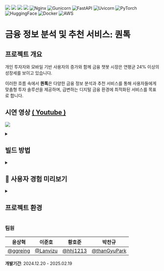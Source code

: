 <img src="https://img.shields.io/badge/react-61DAFB?style=flat&logo=react&logoColor=black"> <img src="https://img.shields.io/badge/python-3776AB?style=flat&logo=python&logoColor=white"> <img src="https://img.shields.io/badge/django-092E20?style=flat&logo=django&logoColor=white"> <img src="https://img.shields.io/badge/mysql-4479A1?style=flat&logo=mysql&logoColor=white"> ![Nginx](https://img.shields.io/badge/nginx-009639?style=flat&logo=nginx&logoColor=white)
![Gunicorn](https://img.shields.io/badge/gunicorn-444444?style=flat&logo=gunicorn&logoColor=white)
![FastAPI](https://img.shields.io/badge/FastAPI-009485?style=flat&logo=fastapi&logoColor=white)
![Uvicorn](https://img.shields.io/badge/Uvicorn-2FBF71?style=flat&logo=uvicorn&logoColor=white)
![PyTorch](https://img.shields.io/badge/PyTorch-EE4C2C?style=flat&logo=pytorch&logoColor=white)
![HuggingFace](https://img.shields.io/badge/HuggingFace-FF7A25?style=flat&logo=huggingface&logoColor=white)
![Docker](https://img.shields.io/badge/docker-2496ED?style=flat&logo=docker&logoColor=white)
![AWS](https://img.shields.io/badge/AWS-232F3E?style=flat&logo=amazon-aws&logoColor=white)



# 금융 정보 분석 및 추천 서비스: 퀀톡

## 프로젝트 개요

개인 투자자와 모바일 기반 사용자의 증가와 함께 금융 챗봇 시장은 연평균 24% 이상의 성장세를 보이고 있습니다.

이러한 흐름 속에서 **퀀톡**은 다양한 금융 정보 분석과 추천 서비스를 통해 사용자들에게 맞춤형 투자 솔루션을 제공하며, 급변하는 디지털 금융 환경에 최적화된 서비스를 목표로 합니다.

 ## 시연 영상 <a href="https://youtu.be/V82EvzZ0SQE">( Youtube )</a>

  <p>
    <img src = "https://github.com/user-attachments/assets/9bd11161-0cde-47a8-88d0-7e96c31924f4">
  </p>
 

<details>
<summary><h2>빌드 방법</h2></summary>

## AWS EC2 설정

### 초기 설정
- Ubuntu 서버 선택
- 키페어 설정
- 보안 그룹 설정
- 스토리지 구성 (30GB)

### 접속 및 스왑 메모리 설정
- mobaXterm으로 실행
- 빌드 시 RAM 부족 해결을 위한 스왑 메모리 설정:

```bash
sudo dd if=/dev/zero of=/swapfile bs=128M count=16

sudo chmod 600 /swapfile

sudo mkswap /swapfile

sudo swapon /swapfile

sudo swapon -s

sudo vi /etc/fstab
```

- `/etc/fstab` 파일의 마지막 줄에 추가:

```
/swapfile swap swap defaults 0 0
```

## 프로젝트 설정

### 프로젝트 클론
```bash
git clone https://github.com/Lanvizu/SKN05_Final.git
```

### AWS 빌드 시 파일 경로 설정 변경
- `backend/.env` 파일 생성: IPV4_ADDRESS, DNS_ADDRESS, NGROK_URL 수정
  <details>
  <summary>.env 파일 예시</summary>
    
    ```
    IPV4_ADDRESS=''
    DNS_ADDRESS=''
    
    BACKEND_PORT=8000
    FRONTEND_PORT=3000
    
    BASE_URL=http://${IPV4_ADDRESS}:${BACKEND_PORT}/
    BASE_FRONTEND_URL=http://${IPV4_ADDRESS}:${FRONTEND_PORT}
    BASE_DNS_ADDRESS=http://${DNS_ADDRESS}:${FRONTEND_PORT}
    
    NGROK_URL=''
    CURRENTS_API_KEY=''
    
    GOOGLE_CLIENT_ID=''
    GOOGLE_CLIENT_SECRET=''
    GOOGLE_TOKEN_API=https://oauth2.googleapis.com/token
    GOOGLE_REDIRECT_URI=http://${DNS_ADDRESS}:${FRONTEND_PORT}/auth/google/callback
    
    NAVER_CLIENT_ID=''
    NAVER_CLIENT_SECRET=''
    NAVER_REDIRECT_URI=http://${DNS_ADDRESS}:${FRONTEND_PORT}/auth/naver/callback
    
    GOOGLE_HOST_PASSWORD=''
    SECRET_KEY=''
    
    MYSQL_ROOT_PASSWORD=''
    MYSQL_DATABASE=skn0502
    MYSQL_USER=user
    MYSQL_PASSWORD=''
    ```
  </details>
    
- `web/project.conf` 파일 변경: server_name 수정
- `frontend/.env` 파일 생성: REACT_APP_BASE_URL, REACT_APP_DNS_ADDRESS, REACT_APP_IP_ADDRESS 설정
  <details>
  <summary>.env 파일 예시</summary>
    
    ```
    REACT_APP_BASE_URL=http://'':8000
    REACT_APP_DNS_ADDRESS=''
    REACT_APP_IP_ADDRESS=''
    ```
  </details>
- `frontend/package.json` 파일 변경: proxy 수정

## 환경 설정

### Docker 설치
```bash
sudo apt-get update

sudo apt-get upgrade -y

sudo apt-get dist-upgrade

sudo apt update

sudo apt-get install apt-transport-https ca-certificates curl

curl -fsSL https://download.docker.com/linux/ubuntu/gpg | sudo apt-key add -

sudo add-apt-repository \
"deb [arch=amd64] https://download.docker.com/linux/ubuntu \
$(lsb_release -cs) \
stable"

sudo apt update

sudo apt-get update && sudo apt-get install docker-ce docker-ce-cli containerd.io

sudo docker run hello-world

sudo docker version

sudo groupadd docker

sudo usermod -aG docker $USER

newgrp docker

sudo apt install docker-compose
```

### Docker Compose 실행
```bash
docker-compose down --volumes && docker-compose up --build
```

## 향후 계획
최소한의 설정 변경 후 Jenkins를 통한 CI/CD 관리 구현

</details>

<details>
<summary><h2>👀 사용자 경험 미리보기</h2></summary>

  ## 회원가입 (이메일 인증)
  
  <p align="center">
    <img src = "https://github.com/user-attachments/assets/18f23b6e-94bd-4ef8-85dd-4c7bfb442cbe">
  </p>
  
  ## 로그인
  
  <p align="center">
    <img src = "https://github.com/user-attachments/assets/69a42fcf-3ebe-4afe-b397-88d5be0c8db0">
  </p>

  ## 관심 주식 설정

  <p align="center">
    <img src = "https://github.com/user-attachments/assets/40101436-7911-4a90-ab8f-5ac79fa1a223">
  </p>
  

  ## 기업 분석

  <p align="center">
    <img src = "https://github.com/user-attachments/assets/c6299c5b-7bad-436f-9b18-b7bd9b1a410c">
  </p>

  ## 뉴스 분석

  <p align="center">
    <img src = "https://github.com/user-attachments/assets/331f0311-12c7-4cfc-8760-34a368b9b0de">
  </p>
  
   ## 차트 분석

  <p align="center">
    <img src = "https://github.com/user-attachments/assets/5eed10fb-d4fb-4f87-8c43-b76a42300a8f">
  </p>
  
</details>


<details>
<summary><h2>프로젝트 환경</h2></summary>

 <h2>ERD</h2>
 <p align="center">
   <img src = "https://github.com/user-attachments/assets/775d1321-2cf2-43a8-9d08-ee7beaa5a867">
 </p>

 <h2>시스템 아키텍처</h2>
 <p align="center">
   <img src = "https://github.com/user-attachments/assets/e507d410-bc1a-4a8d-a2ad-394fab1246b5">
 </p>

 

 
</details>

### 팀원

| **윤상혁** | **이준호** | **황호준** | **박찬규** |
|:---------:|:---------:|:---------:|:-----------:|
| [@ggreing](https://github.com/ggreing) | [@Lanvizu](https://github.com/Lanvizu) | [@hhj1213](https://github.com/hhj1213) | [@thanGyuPark](https://github.com/thanGyuPark) |

**개발기간**: 2024.12.20 - 2025.02.19
